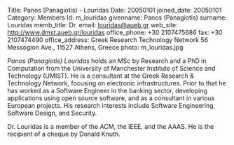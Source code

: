 Title: Panos (Panagiotis) - Louridas
Date: 20050101
joined_date: 20050101
Category: Members
Id: m_louridas
givenname: Panos (Panagiotis)
surname: Louridas
memb_title: Dr.
email: louridas@aueb.gr
web_site: http://www.dmst.aueb.gr/louridas
office_phone: +30 2107475686
fax: +30 2107474490
office_address: Greek Research Technology Network 56 Messogion Ave., 11527 Athens, Greece
photo: m_louridas.jpg

_Panos (Panagiotis) Louridas_ holds an MSc by Research and a PhD in Computation from the University of Manchester Institute of Science and Technology (UMIST). He is a consultant at the Greek Research & Technology Network, focusing on electronic infrastructures. Prior to that he has worked as a Software Engineer in the banking sector, developing applications using open source software, and as a consultant in various European projects. His research interests include Software Engineering, Software Design, and Security.

Dr. Louridas is a member of the ACM, the IEEE, and the AAAS. He is the recipient of a cheque by Donald Knuth.
